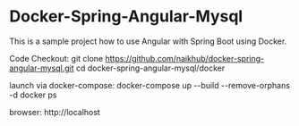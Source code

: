 # Docker-Spring-Angular-Mysql

This is a sample project how to use Angular with Spring Boot using Docker.

Code Checkout:
git clone https://github.com/naikhub/docker-spring-angular-mysql.git
cd docker-spring-angular-mysql/docker

launch via docker-compose:
docker-compose up --build --remove-orphans -d
docker ps

browser:
http://localhost





